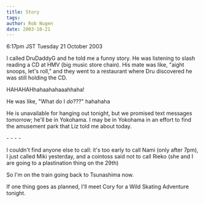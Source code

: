 ```yaml
---
title: Story
tags: 
author: Rob Nugen
date: 2003-10-21
---
```


<p class=date>6:17pm JST Tuesday 21 October 2003</p>

<p>I called DruDaddyG and he told me a funny story.  He was listening
to slash reading a CD at HMV (big music store chain).  His mate was
like, "aight snoops, let's roll," and they went to a restaurant where
Dru discovered he was still holding the CD.</p>

<p>HAHAHAHhahaahahaaahhaha!</p>

<p>He was like, "What do I <em>do</em>???"   hahahaha</p>

<p>He is unavailable for hanging out tonight, but we promised text
messages tomorrow; he'll be in Yokohama.  I may be in Yokohama in an
effort to find the amusement park that Liz told me about today.</p>

<p>- - - -</p>

<p>I couldn't find anyone else to call: it's too early to call Nami
(only after 7pm), I just called Miki yesterday, and a cointoss said
not to call Rieko (she and I are going to a plastination thing on the
29th)</p>

<p>So I'm on the train going back to Tsunashima now.</p>

<p>If one thing goes as planned, I'll meet Cory for a Wild Skating
Adventure tonight.</p>
